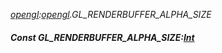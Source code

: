_[opengl](../../modules/opengl/opengl-module.md):[opengl](../../modules/opengl/opengl-module.md).GL\_RENDERBUFFER\_ALPHA\_SIZE_
##### Const GL\_RENDERBUFFER\_ALPHA\_SIZE:[Int](../../modules/wonkey/wonkey-types-int.md)
